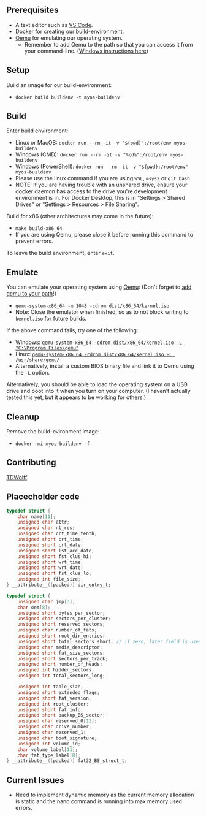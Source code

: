 ## Prerequisites

 - A text editor such as [VS Code](https://code.visualstudio.com/).
 - [Docker](https://www.docker.com/) for creating our build-environment.
 - [Qemu](https://www.qemu.org/) for emulating our operating system.
   - Remember to add Qemu to the path so that you can access it from your command-line. ([Windows instructions here](https://dev.to/whaleshark271/using-qemu-on-windows-10-home-edition-4062))

## Setup

Build an image for our build-environment:
 - `docker build buildenv -t myos-buildenv`

## Build

Enter build environment:
 - Linux or MacOS: `docker run --rm -it -v "$(pwd)":/root/env myos-buildenv`
 - Windows (CMD): `docker run --rm -it -v "%cd%":/root/env myos-buildenv`
 - Windows (PowerShell): `docker run --rm -it -v "${pwd}:/root/env" myos-buildenv`
 - Please use the linux command if you are using `WSL`, `msys2` or `git bash`
 - NOTE: If you are having trouble with an unshared drive, ensure your docker daemon has access to the drive you're development environment is in. For Docker Desktop, this is in "Settings > Shared Drives" or "Settings > Resources > File Sharing".

Build for x86 (other architectures may come in the future):
 - `make build-x86_64`
 - If you are using Qemu, please close it before running this command to prevent errors.

To leave the build environment, enter `exit`.

## Emulate

You can emulate your operating system using [Qemu](https://www.qemu.org/): (Don't forget to [add qemu to your path](https://dev.to/whaleshark271/using-qemu-on-windows-10-home-edition-4062#:~:text=2.-,Add%20Qemu%20path%20to%20environment%20variables%20settings,-Copy%20the%20Qemu)!)

 - `qemu-system-x86_64 -m 1048 -cdrom dist/x86_64/kernel.iso`
 - Note: Close the emulator when finished, so as to not block writing to `kernel.iso` for future builds.

If the above command fails, try one of the following:
 - Windows: [`qemu-system-x86_64 -cdrom dist/x86_64/kernel.iso -L "C:\Program Files\qemu"`](https://stackoverflow.com/questions/66266448/qemu-could-not-load-pc-bios-bios-256k-bin)
 - Linux: [`qemu-system-x86_64 -cdrom dist/x86_64/kernel.iso -L /usr/share/qemu/`](https://unix.stackexchange.com/questions/134893/cannot-start-kvm-vm-because-missing-bios)
 - Alternatively, install a custom BIOS binary file and link it to Qemu using the `-L` option.

Alternatively, you should be able to load the operating system on a USB drive and boot into it when you turn on your computer. (I haven't actually tested this yet, but it appears to be working for others.)

## Cleanup

Remove the build-evironment image:
 - `docker rmi myos-buildenv -f`


## Contributing
[TDWolff](https://github.com/TDWolff)

## Placecholder code
```c
typedef struct {
    char name[11];
    unsigned char attr;
    unsigned char nt_res;
    unsigned char crt_time_tenth;
    unsigned short crt_time;
    unsigned short crt_date;
    unsigned short lst_acc_date;
    unsigned short fst_clus_hi;
    unsigned short wrt_time;
    unsigned short wrt_date;
    unsigned short fst_clus_lo;
    unsigned int file_size;
} __attribute__((packed)) dir_entry_t;

typedef struct {
    unsigned char jmp[3];
    char oem[8];
    unsigned short bytes_per_sector;
    unsigned char sectors_per_cluster;
    unsigned short reserved_sectors;
    unsigned char number_of_fats;
    unsigned short root_dir_entries;
    unsigned short total_sectors_short; // if zero, later field is used
    unsigned char media_descriptor;
    unsigned short fat_size_sectors;
    unsigned short sectors_per_track;
    unsigned short number_of_heads;
    unsigned int hidden_sectors;
    unsigned int total_sectors_long;

    unsigned int table_size;
    unsigned short extended_flags;
    unsigned short fat_version;
    unsigned int root_cluster;
    unsigned short fat_info;
    unsigned short backup_BS_sector;
    unsigned char reserved_0[12];
    unsigned char drive_number;
    unsigned char reserved_1;
    unsigned char boot_signature;
    unsigned int volume_id;
    char volume_label[11];
    char fat_type_label[8];
} __attribute__((packed)) fat32_BS_struct_t;
```


## Current Issues
 - Need to implement dynamic memory as the current memory allocation is static and the nano command is running into max memory used errors.